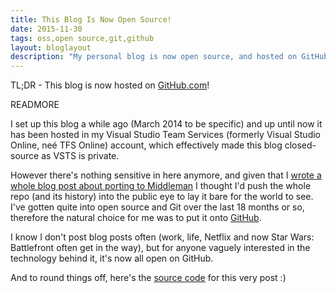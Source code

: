 ```yaml
---
title: This Blog Is Now Open Source!
date: 2015-11-30
tags: oss,open source,git,github
layout: bloglayout
description: "My personal blog is now open source, and hosted on GitHub."
---
```


TL;DR - This blog is now hosted on [GitHub.com](https://github.com/martincostello/blog)!

READMORE

I set up this blog a while ago (March 2014 to be specific) and up until now it has been hosted in my Visual Studio Team Services (formerly Visual Studio Online, neé TFS Online) account, which effectively made this blog closed-source as VSTS is private.

However there's nothing sensitive in here anymore, and given that I [wrote a whole blog post about porting to Middleman](https://blog.martincostello.com/why-i-switched-from-wordpress-to-middleman/) I thought I'd push the whole repo (and its history) into the public eye to lay it bare for the world to see. I've gotten quite into open source and Git over the last 18 months or so, therefore the natural choice for me was to put it onto [GitHub](https://github.com/martincostello/blog).

I know I don't post blog posts often (work, life, Netflix and now Star Wars: Battlefront often get in the way), but for anyone vaguely interested in the technology behind it, it's now all open on GitHub.

And to round things off, here's the [source code](https://github.com/martincostello/blog/blob/main/source/2015-11-30-this-blog-is-now-opensource.md) for this very post :)
